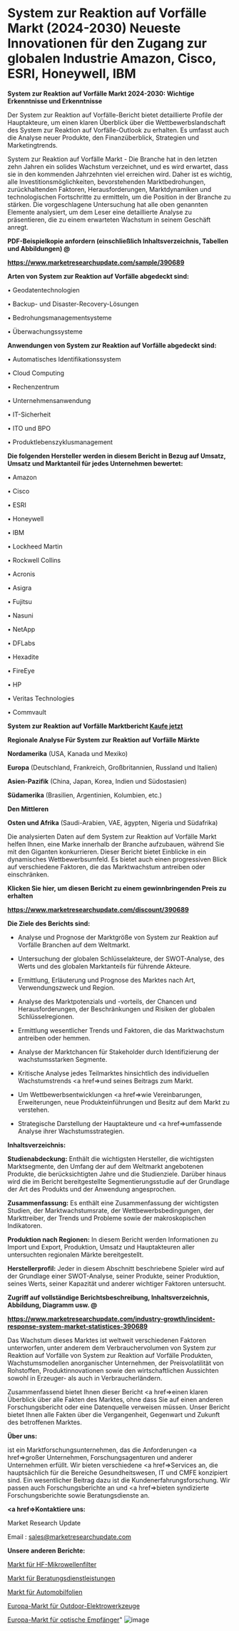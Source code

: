 # System zur Reaktion auf Vorfälle Markt (2024-2030) Neueste Innovationen für den Zugang zur globalen Industrie Amazon, Cisco, ESRI, Honeywell, IBM

<strong>System zur Reaktion auf Vorfälle Markt 2024-2030: Wichtige Erkenntnisse und Erkenntnisse</strong>

Der System zur Reaktion auf Vorfälle-Bericht bietet detaillierte Profile der Hauptakteure, um einen klaren Überblick über die Wettbewerbslandschaft des System zur Reaktion auf Vorfälle-Outlook zu erhalten. Es umfasst auch die Analyse neuer Produkte, den Finanzüberblick, Strategien und Marketingtrends.

System zur Reaktion auf Vorfälle Markt - Die Branche hat in den letzten zehn Jahren ein solides Wachstum verzeichnet, und es wird erwartet, dass sie in den kommenden Jahrzehnten viel erreichen wird. Daher ist es wichtig, alle Investitionsmöglichkeiten, bevorstehenden Marktbedrohungen, zurückhaltenden Faktoren, Herausforderungen, Marktdynamiken und technologischen Fortschritte zu ermitteln, um die Position in der Branche zu stärken. Die vorgeschlagene Untersuchung hat alle oben genannten Elemente analysiert, um dem Leser eine detaillierte Analyse zu präsentieren, die zu einem erwarteten Wachstum in seinem Geschäft anregt.



<strong><b>PDF-Beispielkopie anfordern (einschließlich Inhaltsverzeichnis, Tabellen und Abbildungen) @ </b></strong>

<strong><a href=https://www.marketresearchupdate.com/sample/390689>

<strong>https://www.marketresearchupdate.com/sample/390689</u></a></strong></strong>



<strong>Arten von System zur Reaktion auf Vorfälle abgedeckt sind:</strong>

• Geodatentechnologien

• Backup- und Disaster-Recovery-Lösungen

• Bedrohungsmanagementsysteme

• Überwachungssysteme



<strong>Anwendungen von System zur Reaktion auf Vorfälle abgedeckt sind:</strong>

• Automatisches Identifikationssystem

• Cloud Computing

• Rechenzentrum

• Unternehmensanwendung

• IT-Sicherheit

• ITO und BPO

• Produktlebenszyklusmanagement



<strong>Die folgenden Hersteller werden in diesem Bericht in Bezug auf Umsatz, Umsatz und Marktanteil für jedes Unternehmen bewertet:</strong>

• Amazon

• Cisco

• ESRI

• Honeywell

• IBM

• Lockheed Martin

• Rockwell Collins

• Acronis

• Asigra

• Fujitsu

• Nasuni

• NetApp

• DFLabs

• Hexadite

• FireEye

• HP

• Veritas Technologies

• Commvault



<strong>System zur Reaktion auf Vorfälle Marktbericht <a href=https://www.marketresearchupdate.com/buynow/390689>Kaufe jetzt</a></strong>



<strong>Regionale Analyse Für System zur Reaktion auf Vorfälle Märkte</strong>



<strong>Nordamerika</strong> (USA, Kanada und Mexiko)



<strong>Europa</strong> (Deutschland, Frankreich, Großbritannien, Russland und Italien)



<strong>Asien-Pazifik</strong> (China, Japan, Korea, Indien und Südostasien)



<strong>Südamerika</strong> (Brasilien, Argentinien, Kolumbien, etc.)



<strong>Den Mittleren</strong> 

<strong>Osten und Afrika</strong> (Saudi-Arabien, VAE, ägypten, Nigeria und Südafrika)

Die analysierten Daten auf dem System zur Reaktion auf Vorfälle Markt helfen Ihnen, eine Marke innerhalb der Branche aufzubauen, während Sie mit den Giganten konkurrieren. Dieser Bericht bietet Einblicke in ein dynamisches Wettbewerbsumfeld. Es bietet auch einen progressiven Blick auf verschiedene Faktoren, die das Marktwachstum antreiben oder einschränken.



<strong>Klicken Sie hier, um diesen Bericht zu einem gewinnbringenden Preis zu erhalten
</strong>

<strong><a href=https://www.marketresearchupdate.com/discount/390689>https://www.marketresearchupdate.com/discount/390689</b></u></strong></a>



<strong>Die Ziele des Berichts sind:</strong>

- Analyse und Prognose der Marktgröße von System zur Reaktion auf Vorfälle Branchen auf dem Weltmarkt.

- Untersuchung der globalen Schlüsselakteure, der SWOT-Analyse, des Werts und des globalen Marktanteils für führende Akteure.

- Ermittlung, Erläuterung und Prognose des Marktes nach Art, Verwendungszweck und Region.

- Analyse des Marktpotenzials und -vorteils, der Chancen und Herausforderungen, der Beschränkungen und Risiken der globalen Schlüsselregionen.

- Ermittlung wesentlicher Trends und Faktoren, die das Marktwachstum antreiben oder hemmen.

- Analyse der Marktchancen für Stakeholder durch Identifizierung der wachstumsstarken Segmente.

- Kritische Analyse jedes Teilmarktes hinsichtlich des individuellen Wachstumstrends <a href=>und</a> seines Beitrags zum Markt.

- Um Wettbewerbsentwicklungen <a href=>wie</a> Vereinbarungen, Erweiterungen, neue Produkteinführungen und Besitz auf dem Markt zu verstehen.

- Strategische Darstellung der Hauptakteure und <a href=>umfas</a>sende Analyse ihrer Wachstumsstrategien.



<strong>Inhaltsverzeichnis:</strong>



<strong>Studienabdeckung:</strong> Enthält die wichtigsten Hersteller, die wichtigsten Marktsegmente, den Umfang der auf dem Weltmarkt angebotenen Produkte, die berücksichtigten Jahre und die Studienziele. Darüber hinaus wird die im Bericht bereitgestellte Segmentierungsstudie auf der Grundlage der Art des Produkts und der Anwendung angesprochen.



<strong>Zusammenfassung:</strong> Es enthält eine Zusammenfassung der wichtigsten Studien, der Marktwachstumsrate, der Wettbewerbsbedingungen, der Markttreiber, der Trends und Probleme sowie der makroskopischen Indikatoren.



<strong>Produktion nach Regionen:</strong> In diesem Bericht werden Informationen zu Import und Export, Produktion, Umsatz und Hauptakteuren aller untersuchten regionalen Märkte bereitgestellt.



<strong>Herstellerprofil:</strong> Jeder in diesem Abschnitt beschriebene Spieler wird auf der Grundlage einer SWOT-Analyse, seiner Produkte, seiner Produktion, seines Werts, seiner Kapazität und anderer wichtiger Faktoren untersucht.



<strong><b>Zugriff auf vollständige Berichtsbeschreibung, Inhaltsverzeichnis, Abbildung, Diagramm usw. @ </b></strong>

<strong><a href=https://www.marketresearchupdate.com/industry-growth/incident-response-system-market-statistices-390689>https://www.marketresearchupdate.com/industry-growth/incident-response-system-market-statistices-390689</a></strong>

Das Wachstum dieses Marktes ist weltweit verschiedenen Faktoren unterworfen, unter anderem dem Verbrauchervolumen von System zur Reaktion auf Vorfälle von System zur Reaktion auf Vorfälle Produkten, Wachstumsmodellen anorganischer Unternehmen, der Preisvolatilität von Rohstoffen, Produktinnovationen sowie den wirtschaftlichen Aussichten sowohl in Erzeuger- als auch in Verbraucherländern.

Zusammenfassend bietet Ihnen dieser Bericht <a href=>einen</a> klaren Überblick über alle Fakten des Marktes, ohne dass Sie auf einen anderen Forschungsbericht oder eine Datenquelle verweisen müssen. Unser Bericht bietet Ihnen alle Fakten über die Vergangenheit, Gegenwart und Zukunft des betroffenen Marktes.



<strong>Über uns:</strong>

 ist ein Marktforschungsunternehmen, das die Anforderungen <a href=>großer</a> Unternehmen, Forschungsagenturen und anderer Unternehmen erfüllt. Wir bieten verschiedene <a href=>Services</a> an, die hauptsächlich für die Bereiche Gesundheitswesen, IT und CMFE konzipiert sind. Ein wesentlicher Beitrag dazu ist die Kundenerfahrungsforschung. Wir passen auch Forschungsberichte an und <a href=>bieten</a> syndizierte Forschungsberichte sowie Beratungsdienste an.



<strong><a href=>Kontaktiere uns:</a></strong>

Market Research Update

Email : sales@marketresearchupdate.com



<strong>Unsere anderen Berichte:</strong>

<a href=https://www.linkedin.com/pulse/rf-microwave-filter-market-size-growth-set-surge>Markt für HF-Mikrowellenfilter</a>

<a href=https://www.linkedin.com/pulse/consulting-services-market-size-set-grow-remarkable>Markt für Beratungsdienstleistungen</a>

<a href=https://www.linkedin.com/pulse/automotive-wrap-film-market-report-2023-top-company-trends>Markt für Automobilfolien</a>

<a href=https://www.linkedin.com/pulse/europe-outdoor-power-tools-market-2023-pointing>Europa-Markt für Outdoor-Elektrowerkzeuge</a>

<a href=https://www.linkedin.com/pulse/europe-optical-receiver-market-2023-new-comprehensive>Europa-Markt für optische Empfänger</a>"
![image](https://github.com/Gayatrikarjule/Market-Analysis-361/assets/97346546/dbd8d31e-ff21-4b58-9c71-536d96a55bd0)
